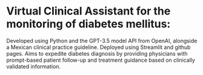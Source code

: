 # Virtual Clinical Assistant for the monitoring of diabetes mellitus:
Developed using Python and the GPT-3.5
model API from OpenAI, alongside a Mexican clinical practice guideline. Deployed using Streamlit and github pages.
Aims to expedite diabetes diagnosis by providing physicians with prompt-based patient follow-up and treatment
guidance based on clinically validated information.
